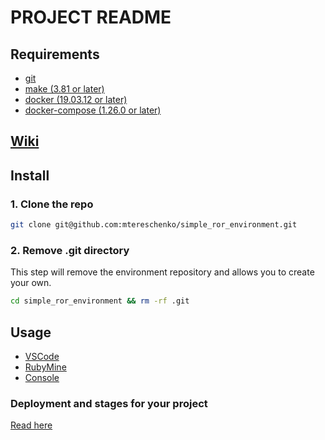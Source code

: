 # PROJECT README

## Requirements
* [git](https://git-scm.com/)
* [make (3.81 or later)](https://savannah.gnu.org/projects/make/)
* [docker (19.03.12 or later)](https://docs.docker.com/engine/install/)
* [docker-compose (1.26.0 or later)](https://docs.docker.com/compose/install/)

## [Wiki](https://github.com/mtereschenko/simple_ror_environment/wiki)

## Install

### 1. Clone the repo
```bash
git clone git@github.com:mtereschenko/simple_ror_environment.git
```
### 2. Remove .git directory
This step will remove the environment repository and allows you to create your own.
```bash
cd simple_ror_environment && rm -rf .git
```

## Usage
* [VSCode](./guides/visual_studio_code.md)
* [RubyMine](./guides/ruby_mine.md)
* [Console](./guides/console.md)

### Deployment and stages for your project
[Read here](./guides/stages.md)

